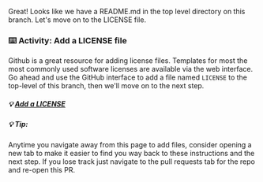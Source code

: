 Great!
Looks like we have a README.md in the top level directory on this branch.  Let's move on to the LICENSE file.  

### :keyboard: Activity: Add a LICENSE file
Github is a great resource for adding license files.
Templates for most the most commonly used software licenses
are available via the web interface.  Go ahead and use the GitHub interface to add a file
named `LICENSE` to the top-level of this branch, then we'll move on to the next step.

##### :bulb: [Add a LICENSE]({{quicklink}})

##### :bulb: Tip: 
Anytime you navigate away from this page to add files, consider opening a new tab to 
make it easier to find you way back to these instructions and the next step.  If you lose track
just navigate to the pull requests tab for the repo and re-open this PR.